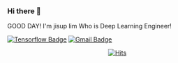 ### Hi there 👋
GOOD DAY!  I'm jisup lim Who is Deep Learning Engineer!


<!--
**G-sup/G-sup** is a ✨ _special_ ✨ repository because its `README.md` (this file) appears on your GitHub profile.

Here are some ideas to get you started:

- 🔭 I’m currently working on ...
- 🌱 I’m currently learning ...
- 👯 I’m looking to collaborate on ...
- 🤔 I’m looking for help with ...
- 💬 Ask me about ...
- 📫 How to reach me: ...
- 😄 Pronouns: ...
- ⚡ Fun fact: ...
-->



[![Tensorflow Badge](http://img.shields.io/badge/TensorFlow-FF6F00?style=flat-square&logo=Tensorflow&logoColor=white)](https://api.accredible.com/v1/frontend/credential_website_embed_image/certificate/30937809)
[![Gmail Badge](https://img.shields.io/badge/Gmail-d14836?style=flat-square&logo=Gmail&logoColor=white&link=mailto:jisup1994@gmail.com)](mailto:jisup1994@gmail.com)


<div align=center>  
  
[![Hits](https://hits.seeyoufarm.com/api/count/incr/badge.svg?url=https%3A%2F%2Fgithub.com%2FG-sup&count_bg=%2379C83D&title_bg=%23555555&icon=&icon_color=%23E7E7E7&title=hits&edge_flat=false)](https://hits.seeyoufarm.com)

</div>

